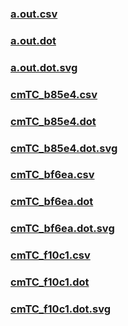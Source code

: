 ### [a.out.csv](a.out.csv)
### [a.out.dot](a.out.dot)
### [a.out.dot.svg](a.out.dot.svg)
### [cmTC_b85e4.csv](cmTC_b85e4.csv)
### [cmTC_b85e4.dot](cmTC_b85e4.dot)
### [cmTC_b85e4.dot.svg](cmTC_b85e4.dot.svg)
### [cmTC_bf6ea.csv](cmTC_bf6ea.csv)
### [cmTC_bf6ea.dot](cmTC_bf6ea.dot)
### [cmTC_bf6ea.dot.svg](cmTC_bf6ea.dot.svg)
### [cmTC_f10c1.csv](cmTC_f10c1.csv)
### [cmTC_f10c1.dot](cmTC_f10c1.dot)
### [cmTC_f10c1.dot.svg](cmTC_f10c1.dot.svg)
